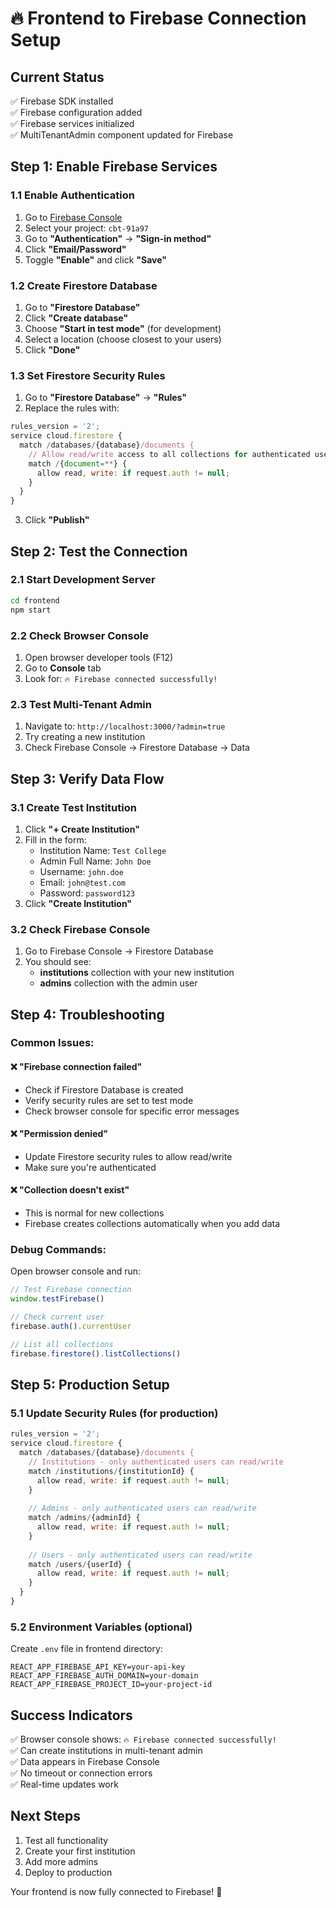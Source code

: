 # 🔥 Frontend to Firebase Connection Setup

## Current Status
✅ Firebase SDK installed  
✅ Firebase configuration added  
✅ Firebase services initialized  
✅ MultiTenantAdmin component updated for Firebase  

## Step 1: Enable Firebase Services

### 1.1 Enable Authentication
1. Go to [Firebase Console](https://console.firebase.google.com/)
2. Select your project: `cbt-91a97`
3. Go to **"Authentication"** → **"Sign-in method"**
4. Click **"Email/Password"**
5. Toggle **"Enable"** and click **"Save"**

### 1.2 Create Firestore Database
1. Go to **"Firestore Database"**
2. Click **"Create database"**
3. Choose **"Start in test mode"** (for development)
4. Select a location (choose closest to your users)
5. Click **"Done"**

### 1.3 Set Firestore Security Rules
1. Go to **"Firestore Database"** → **"Rules"**
2. Replace the rules with:

```javascript
rules_version = '2';
service cloud.firestore {
  match /databases/{database}/documents {
    // Allow read/write access to all collections for authenticated users
    match /{document=**} {
      allow read, write: if request.auth != null;
    }
  }
}
```

3. Click **"Publish"**

## Step 2: Test the Connection

### 2.1 Start Development Server
```bash
cd frontend
npm start
```

### 2.2 Check Browser Console
1. Open browser developer tools (F12)
2. Go to **Console** tab
3. Look for: `🔥 Firebase connected successfully!`

### 2.3 Test Multi-Tenant Admin
1. Navigate to: `http://localhost:3000/?admin=true`
2. Try creating a new institution
3. Check Firebase Console → Firestore Database → Data

## Step 3: Verify Data Flow

### 3.1 Create Test Institution
1. Click **"+ Create Institution"**
2. Fill in the form:
   - Institution Name: `Test College`
   - Admin Full Name: `John Doe`
   - Username: `john.doe`
   - Email: `john@test.com`
   - Password: `password123`
3. Click **"Create Institution"**

### 3.2 Check Firebase Console
1. Go to Firebase Console → Firestore Database
2. You should see:
   - **institutions** collection with your new institution
   - **admins** collection with the admin user

## Step 4: Troubleshooting

### Common Issues:

#### ❌ "Firebase connection failed"
- Check if Firestore Database is created
- Verify security rules are set to test mode
- Check browser console for specific error messages

#### ❌ "Permission denied"
- Update Firestore security rules to allow read/write
- Make sure you're authenticated

#### ❌ "Collection doesn't exist"
- This is normal for new collections
- Firebase creates collections automatically when you add data

### Debug Commands:
Open browser console and run:
```javascript
// Test Firebase connection
window.testFirebase()

// Check current user
firebase.auth().currentUser

// List all collections
firebase.firestore().listCollections()
```

## Step 5: Production Setup

### 5.1 Update Security Rules (for production)
```javascript
rules_version = '2';
service cloud.firestore {
  match /databases/{database}/documents {
    // Institutions - only authenticated users can read/write
    match /institutions/{institutionId} {
      allow read, write: if request.auth != null;
    }
    
    // Admins - only authenticated users can read/write
    match /admins/{adminId} {
      allow read, write: if request.auth != null;
    }
    
    // Users - only authenticated users can read/write
    match /users/{userId} {
      allow read, write: if request.auth != null;
    }
  }
}
```

### 5.2 Environment Variables (optional)
Create `.env` file in frontend directory:
```
REACT_APP_FIREBASE_API_KEY=your-api-key
REACT_APP_FIREBASE_AUTH_DOMAIN=your-domain
REACT_APP_FIREBASE_PROJECT_ID=your-project-id
```

## Success Indicators

✅ Browser console shows: `🔥 Firebase connected successfully!`  
✅ Can create institutions in multi-tenant admin  
✅ Data appears in Firebase Console  
✅ No timeout or connection errors  
✅ Real-time updates work  

## Next Steps

1. Test all functionality
2. Create your first institution
3. Add more admins
4. Deploy to production

Your frontend is now fully connected to Firebase! 🚀
